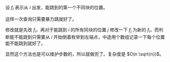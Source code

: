 设 $f_{i}$ 表示从 $i$ 出发，能跳到的第一个不同块的位置。

这样一次查询只需要暴力跳就好了。

修改就是先改 $f_i$，再对于能跳到 $i$ 的所有同块的位置 $j$ 修改一下 $f_j$ 为新的 $f_i$，而判断能不能跳到只需要从 $i$ 开始倒着枚举到左端点，中途用个数组记录一下每个位置能不能跳到就好了。

显然这个方法也是可以维护步数的，所以就做完了。复杂度是 $O(n \sqrt{n})$。